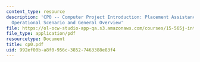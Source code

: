 ```yaml
---
content_type: resource
description: 'CP0 -- Computer Project Introduction: Placement Assistance System (PAS),
  Operational Scenario and General Overview'
file: https://ol-ocw-studio-app-qa.s3.amazonaws.com/courses/15-565j-integrating-esystems-global-information-systems-spring-2002/992ef00ba8f0956c38527463388e83f4_cp0.pdf
file_type: application/pdf
resourcetype: Document
title: cp0.pdf
uid: 992ef00b-a8f0-956c-3852-7463388e83f4
---
```

